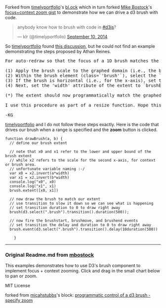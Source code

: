 Forked from [timelyportfolio](http://bl.ocks.org/timelyportfolio)'s [bl.ock](http://bl.ocks.org/timelyportfolio/5c136de85de1c2abb6fc) which in turn forked [Mike Bostock](http://bl.ocks.org/mbostock)'s [focus+context zoom gist](https://gist.github.com/mbostock/1667367) to demonstrate how we can drive a d3 brush with code.

<blockquote class="twitter-tweet" lang="en"><p>anybody know how to brush with code in <a href="https://twitter.com/hashtag/d3js?src=hash">#d3js</a>?</p>&mdash; klr (@timelyportfolio) <a href="https://twitter.com/timelyportfolio/status/509701031585148928">September 10, 2014</a></blockquote>
<script async src="//platform.twitter.com/widgets.js" charset="utf-8"></script>

So [timelyportfolio](http://bl.ocks.org/timelyportfolio) found [this discussion](https://groups.google.com/forum/#!topic/d3-js/vNaR-vJ9hMg), but he could not find an example demonstrating the steps proposed by Athan Reines.

<pre>
For auto-redraw so that the focus of a 1D brush matches the graphed domain, you need to do as follows:

(1) Apply the brush scale to the graphed domain (i.e., the brush extent) --> store in var brushExtent; (units: pixels)
(2) Within the brush element (class=`'brush'`), select the `<rect>` with class=`'extent'`.
(3) If the brush is horizontal (i.e., for the x-axis), set the 'x' attribute to the first value in brushExtent. This moves the start position of the focus `<rect>` to match the graphed domain. If the brush is vertical (i.e., for the y-axis), set the `'y'` attribute to the second value in brushExtent.
(4) Next, set the 'width' attribute of the extent to `brushExtent[1] - brushExtent[0]`. The end of the brush focus is `brushExtent[1]`, but the length of the focus is this minus the offset introduced by `brushExtent[0]`. (If a y-axis brush, switch [0] and [1]).

(*) The extent should now programmatically match the graphed domain.

I use this procedure as part of a resize function. Hope this works. 

-KG
</pre>

[timelyportfolio](http://bl.ocks.org/timelyportfolio) and I do not follow these steps exactly.  Here is the code that drives our brush when a range is specified and the **zoom** button is clicked.

```
function drawBrush(a, b) {
  // define our brush extent

  // note that x0 and x1 refer to the lower and upper bound of the brush extent
  // while x2 refers to the scale for the second x-axis, for context or brush area.
  // unfortunate variable naming :-/
  var x0 = x2.invert(a*width)
  var x1 = x2.invert(b*width)
  console.log("x0", x0)
  console.log("x1", x1)
  brush.extent([x0, x1])

  // now draw the brush to match our extent
  // use transition to slow it down so we can see what is happening
  // set transition duration to 0 to draw right away
  brush(d3.select(".brush").transition().duration(500));

  // now fire the brushstart, brushmove, and brushend events
  // set transition the delay and duration to 0 to draw right away
  brush.event(d3.select(".brush").transition().delay(10duration(500))

    }
```

<hr/>

### Original Readme.md from [mbostock](http://bl.ocks.org/mbostock)
This examples demonstrates how to use D3's brush component to implement focus + context zooming. Click and drag in the small chart below to pan or zoom.

MIT License

forked from <a href='http://bl.ocks.org/micahstubbs/'>micahstubbs</a>'s block: <a href='http://bl.ocks.org/micahstubbs/3cda05ca68cba260cb81'>programmatic control of a d3 brush - specify zoom</a>